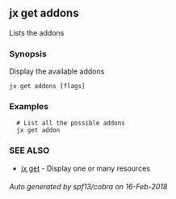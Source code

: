 ## jx get addons

Lists the addons

### Synopsis


Display the available addons

```
jx get addons [flags]
```

### Examples

```
  # List all the possible addons
  jx get addon
```

### SEE ALSO
* [jx get](jx_get.md)	 - Display one or many resources

###### Auto generated by spf13/cobra on 16-Feb-2018
